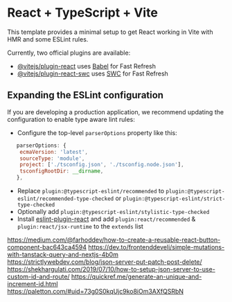 # React + TypeScript + Vite

This template provides a minimal setup to get React working in Vite with HMR and some ESLint rules.

Currently, two official plugins are available:

- [@vitejs/plugin-react](https://github.com/vitejs/vite-plugin-react/blob/main/packages/plugin-react/README.md) uses [Babel](https://babeljs.io/) for Fast Refresh
- [@vitejs/plugin-react-swc](https://github.com/vitejs/vite-plugin-react-swc) uses [SWC](https://swc.rs/) for Fast Refresh

## Expanding the ESLint configuration

If you are developing a production application, we recommend updating the configuration to enable type aware lint rules:

- Configure the top-level `parserOptions` property like this:

```js
   parserOptions: {
    ecmaVersion: 'latest',
    sourceType: 'module',
    project: ['./tsconfig.json', './tsconfig.node.json'],
    tsconfigRootDir: __dirname,
   },
```

- Replace `plugin:@typescript-eslint/recommended` to `plugin:@typescript-eslint/recommended-type-checked` or `plugin:@typescript-eslint/strict-type-checked`
- Optionally add `plugin:@typescript-eslint/stylistic-type-checked`
- Install [eslint-plugin-react](https://github.com/jsx-eslint/eslint-plugin-react) and add `plugin:react/recommended` & `plugin:react/jsx-runtime` to the `extends` list



https://medium.com/@farhoddev/how-to-create-a-reusable-react-button-component-bac643ca4594
https://dev.to/frontenddeveli/simple-mutations-with-tanstack-query-and-nextjs-4b0m
https://strictlywebdev.com/blog/json-server-put-patch-post-delete/
https://shekhargulati.com/2019/07/10/how-to-setup-json-server-to-use-custom-id-and-route/
https://quickref.me/generate-an-unique-and-increment-id.html
https://paletton.com/#uid=73g0S0kqUjc9ko8iOm3AXfQSRbN